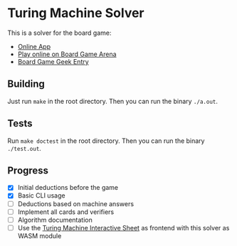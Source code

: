 # Turing Machine Solver

This is a solver for the board game:

- [Online App](https://turingmachine.info/)
- [Play online on Board Game Arena](https://en.boardgamearena.com/gamepanel?game=turingmachine)
- [Board Game Geek Entry](https://boardgamegeek.com/boardgame/356123/turing-machine)

## Building

Just run `make` in the root directory. Then you can run the binary `./a.out`.

## Tests

Run `make doctest` in the root directory. Then you can run the binary `./test.out`.

## Progress

- [x] Initial deductions before the game
- [x] Basic CLI usage
- [ ] Deductions based on machine answers
- [ ] Implement all cards and verifiers
- [ ] Algorithm documentation
- [ ] Use the [Turing Machine Interactive Sheet](https://github.com/zyle87/turing-machine-interactive-sheet) as frontend with this solver as WASM module
